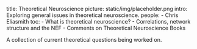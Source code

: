 title: Theoretical Neuroscience
picture: static/img/placeholder.png
intro: Exploring general issues in theoretical neuroscience.
people:
    - Chris Eliasmith
toc:
    - What is theoretical neuroscience?
    - Correlations, network structure and the NEF
    - Comments on Theoretical Neuroscience Books

A collection of current theoretical questions being worked on.
